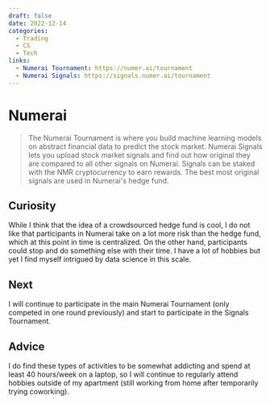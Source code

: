 ```yaml
---
draft: false 
date: 2022-12-14
categories:
  - Trading
  - CS
  - Tech
links: 
  - Numerai Tournament: https://numer.ai/tournament
  - Numerai Signals: https://signals.numer.ai/tournament 
---
```


# Numerai

> The Numerai Tournament is where you build machine learning models on abstract financial data to predict the stock market. 
> Numerai Signals lets you upload stock market signals and find out how original they are compared to all other signals on Numerai. Signals can be staked with the NMR cryptocurrency to earn rewards. The best most original signals are used in Numerai's hedge fund.

<!-- more -->

## Curiosity
While I think that the idea of a crowdsourced hedge fund is cool, I do not like that participants in Numerai take on a lot more risk than the hedge fund, which at this point in time is centralized. On the other hand, participants could stop and do something else with their time. I have a lot of hobbies but yet I find myself intrigued by data science in this scale. 

## Next
I will continue to participate in the main Numerai Tournament (only competed in one round previously) and start to participate in the Signals Tournament. 

## Advice
I do find these types of activities to be somewhat addicting and spend at least 40 hours/week on a laptop, so I will continue to regularly attend hobbies outside of my apartment (still working from home after temporarily trying coworking). 